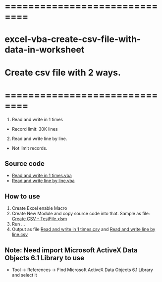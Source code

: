 # ==============================
# excel-vba-create-csv-file-with-data-in-worksheet
# Create csv file with 2 ways. 
# ==============================
1. Read and write in 1 times
  - Record limit: 30K lines
2. Read and write line by line.
  - Not limit records.

## Source code
  - [Read and write in 1 times.vba](./Read%20and%20write%20in%201%20times.vba)
  - [Read and write line by line.vba](./Read%20and%20write%20line%20by%20line.vba)

## How to use
  1. Create Excel enable Macro
  2. Create New Module and copy source code into that. Sample as file: [Create CSV - TestFile.xlsm](./Create%20CSV%20-%20TestFile.xlsm)
  3. Run ...
  4. Output as file [Read and write in 1 times.csv](./Read%20and%20write%20in%201%20times.csv) and [Read and write line by line.csv](./Read%20and%20write%20line%20by%20line.csv)

## Note: Need import Microsoft ActiveX Data Objects 6.1 Library to use
- Tool -> References -> Find Microsoft ActiveX Data Objects 6.1 Library and select it 

